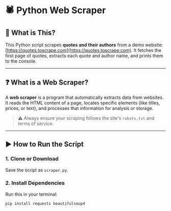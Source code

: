 # 🕷️ Python Web Scraper

## 📌 What is This?

This Python script scrapes **quotes and their authors** from a demo website: [https://quotes.toscrape.com](https://quotes.toscrape.com). It fetches the first page of quotes, extracts each quote and author name, and prints them to the console.

---

## ❓ What is a Web Scraper?

A **web scraper** is a program that automatically extracts data from websites. It reads the HTML content of a page, locates specific elements (like titles, prices, or text), and processes that information for analysis or storage.

> ⚠️ Always ensure your scraping follows the site's `robots.txt` and terms of service.

---

## ▶️ How to Run the Script

### 1. Clone or Download

Save the script as `scraper.py`.

### 2. Install Dependencies

Run this in your terminal:

```bash
pip install requests beautifulsoup4
```
